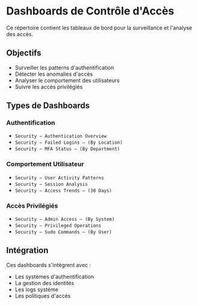 # Dashboards de Contrôle d'Accès

Ce répertoire contient les tableaux de bord pour la surveillance et l'analyse des accès.

## Objectifs

- Surveiller les patterns d'authentification
- Détecter les anomalies d'accès
- Analyser le comportement des utilisateurs
- Suivre les accès privilégiés

## Types de Dashboards

### Authentification

- `Security – Authentication Overview`
- `Security – Failed Logins – (By Location)`
- `Security – MFA Status – (By Department)`

### Comportement Utilisateur

- `Security – User Activity Patterns`
- `Security – Session Analysis`
- `Security – Access Trends – (30 Days)`

### Accès Privilégiés

- `Security – Admin Access – (By System)`
- `Security – Privileged Operations`
- `Security – Sudo Commands – (By User)`

## Intégration

Ces dashboards s'intègrent avec :

- Les systèmes d'authentification
- La gestion des identités
- Les logs système
- Les politiques d'accès
